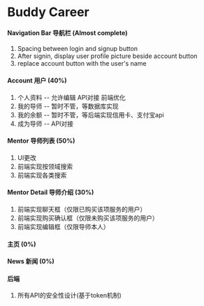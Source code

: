 # Buddy Career
#### Navigation Bar 导航栏 (Almost complete)
1. Spacing between login and signup button
2. After signin, display user profile picture beside account button
3. replace account button with the user's name
#### Account 用户 (40%)
1. 个人资料 -- 允许编辑 API对接 前端优化
2. 我的导师 -- 暂时不管，等数据库实现
3. 我的余额 -- 暂时不管，等后端实现信用卡、支付宝api
4. 成为导师 -- API对接
#### Mentor 导师列表 (50%)
1. UI更改
2. 前端实现按领域搜索
3. 前端实现各类搜索
#### Mentor Detail 导师介绍 (30%)
1. 前端实现聊天框（仅限已购买该项服务的用户）
2. 前端实现购买确认框（仅限未购买该项服务的用户）
3. 前端实现编辑框（仅限导师本人）
#### 主页 (0%)
#### News 新闻 (0%)
#### 后端
1. 所有API的安全性设计(基于token机制)
